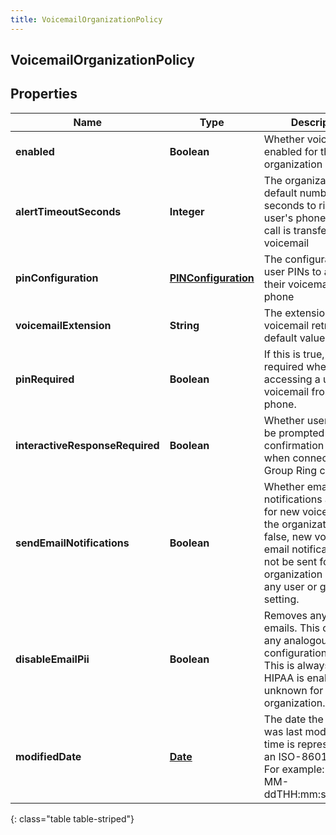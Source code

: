 ```yaml
---
title: VoicemailOrganizationPolicy
---
```


## VoicemailOrganizationPolicy

## Properties

| Name                            | Type                                                             | Description                                                                                                                                                                                         | Notes      |
| ------------------------------- | ---------------------------------------------------------------- | --------------------------------------------------------------------------------------------------------------------------------------------------------------------------------------------------- | ---------- |
| **enabled**                     | <!----><!---->**Boolean**<!---->                                 | Whether voicemail is enabled for this organization                                                                                                                                                  | [optional] |
| **alertTimeoutSeconds**         | <!----><!---->**Integer**<!---->                                 | The organization&#39;s default number of seconds to ring a user&#39;s phone before a call is transferred to voicemail                                                                               | [optional] |
| **pinConfiguration**            | <!----><!---->[**PINConfiguration**](PINConfiguration.md)<!----> | The configuration for user PINs to access their voicemail from a phone                                                                                                                              | [optional] |
| **voicemailExtension**          | <!----><!---->**String**<!---->                                  | The extension for voicemail retrieval. The default value is \*86.                                                                                                                                   | [optional] |
| **pinRequired**                 | <!----><!---->**Boolean**<!---->                                 | If this is true, a PIN is required when accessing a user&#39;s voicemail from a phone.                                                                                                              | [optional] |
| **interactiveResponseRequired** | <!----><!---->**Boolean**<!---->                                 | Whether user should be prompted with a confirmation prompt when connecting to a Group Ring call                                                                                                     | [optional] |
| **sendEmailNotifications**      | <!----><!---->**Boolean**<!---->                                 | Whether email notifications are sent for new voicemails in the organization. If false, new voicemail email notifications are not be sent for the organization overriding any user or group setting. | [optional] |
| **disableEmailPii**             | <!----><!---->**Boolean**<!---->                                 | Removes any PII from emails. This overrides any analogous group configuration value. This is always true if HIPAA is enabled or unknown for an organization.                                        | [optional] |
| **modifiedDate**                | <!----><!---->[**Date**](Date.md)<!---->                         | The date the policy was last modified. Date time is represented as an ISO-8601 string. For example: yyyy-MM-ddTHH:mm:ss[.mmm]Z                                                                      | [optional] |

{: class="table table-striped"}
